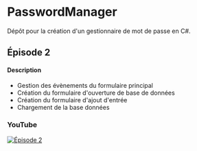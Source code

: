 # PasswordManager
 
Dépôt pour la création d'un gestionnaire de mot de passe en C#.

## Épisode 2

#### Description

- Gestion des évènements du formulaire principal
- Création du formulaire d'ouverture de base de données
- Création du formulaire d'ajout d'entrée
- Chargement de la base données

### YouTube

[![Épisode 2](https://i3.ytimg.com/vi/378-r02_Mc0/maxresdefault.jpg)](https://www.youtube.com/watch?v=378-r02_Mc0)
